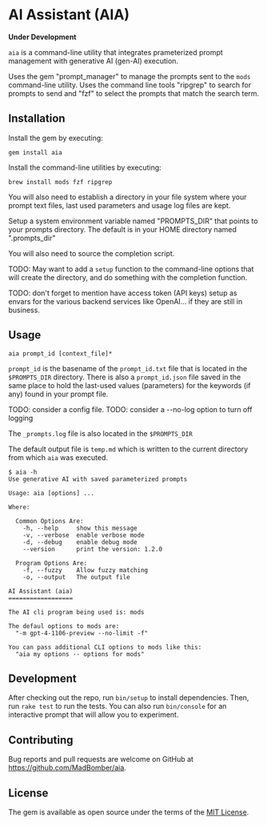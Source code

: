 # AI Assistant (AIA)

**Under Development**

`aia` is a command-line utility that integrates prameterized prompt management with generative AI (gen-AI) execution.

Uses the gem "prompt_manager" to manage the prompts sent to the `mods` command-line utility.  Uses the command line tools "ripgrep" to search for prompts to send and "fzf" to select the prompts that match the search term.



## Installation

Install the gem by executing:

    gem install aia


Install the command-line utilities by executing:

    brew install mods fzf ripgrep

You will also need to establish a directory in your file system where your prompt text files, last used parameters and usage log files are kept.

Setup a system environment variable named "PROMPTS_DIR" that points to your prompts directory.  The default is in your HOME directory named ".prompts_dir"

You will also need to source the completion script.

TODO: May want to add a `setup` function to the command-line options that will create the directory, and do something with the completion function.

TODO: don't forget to mention have access token (API keys) setup as envars for the various backend services like OpenAI... if they are still in business.

## Usage

`aia prompt_id [context_file]*`

`prompt_id` is the basename of the `prompt_id.txt` file that is located in the `$PROMPTS_DIR` directory.  There is also a `prompt_id.json` file saved in the same place to hold the last-used values (parameters) for the keywords (if any) found in your prompt file.

TODO: consider a config file.
TODO: consider a --no-log option to turn off logging

The `_prompts.log` file is also located in the `$PROMPTS_DIR`

The default output file is `temp.md` which is written to the current directory from which `aia` was executed.


```text
$ aia -h
Use generative AI with saved parameterized prompts

Usage: aia [options] ...

Where:

  Common Options Are:
    -h, --help     show this message
    -v, --verbose  enable verbose mode
    -d, --debug    enable debug mode
    --version      print the version: 1.2.0

  Program Options Are:
    -f, --fuzzy    Allow fuzzy matching
    -o, --output   The output file

AI Assistant (aia)
==================

The AI cli program being used is: mods

The defaul options to mods are:
  "-m gpt-4-1106-preview --no-limit -f"

You can pass additional CLI options to mods like this:
  "aia my options -- options for mods"
```

## Development

After checking out the repo, run `bin/setup` to install dependencies. Then, run `rake test` to run the tests. You can also run `bin/console` for an interactive prompt that will allow you to experiment.

## Contributing

Bug reports and pull requests are welcome on GitHub at https://github.com/MadBomber/aia.

## License

The gem is available as open source under the terms of the [MIT License](https://opensource.org/licenses/MIT).
